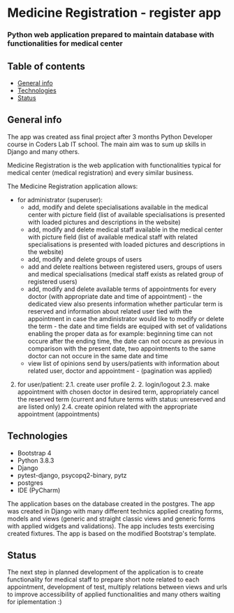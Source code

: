 # Medicine Registration - register app

### Python web application prepared to maintain database with functionalities for medical center

## Table of contents

* [General info](#general-info)
* [Technologies](#technologies)
* [Status](#status)

## General info

The app was created ass final project after 3 months Python Developer course in Coders Lab IT school. The main aim was to sum up skills in Django and many others.

Medicine Registration is the web application with functionalities typical for medical center (medical registration) and every similar business.

The Medicine Registration application allows:

* for administrator (superuser):
    * add, modify and delete specialisations available in the medical center with picture field (list of available specialisations is presented with loaded pictures 
        and descriptions in the website)
    * add, modify and delete medical staff available in the medical center with picture field (list of available medical staff with related specialisations is presented 
        with loaded pictures and descriptions in the website)
    * add, modify and delete groups of users
    * add and delete realtions between registered users, groups of users and medical specialisations (medical staff exists as related group of registered users)
    * add, modify and delete available terms of appointments for every doctor (with appropriate date and time of appointment) - the dedicated view also presents information 
         whether particular term is reserved and information about related user tied with the appointment in case the amdinistrator would like to modify or delete the term - the date and time fields are equiped with set of validations enabling the proper data as for example: beginning time can not occure after the ending time, the date 
         can not occure as previous in comparison with the present date, two appointments to the same doctor can not occure in the same date and time
    * view list of opinions send by users/patients with information about related user, doctor and appointment - (pagination was applied)

2. for user/patient:
2.1. create user profile
       2. 2. login/logout
    2.3. make appointment with chosen doctor in desired term, appropriately cancel the reserved term (current and future terms with status: unreserved and are listed only)
    2.4. create opinion related with the appropriate appointment (appointments)


## Technologies

* Bootstrap 4
* Python 3.8.3
* Django
* pytest-django, psycopq2-binary, pytz
* postgres
* IDE (PyCharm)

The application bases on the database created in the postgres. The app was created in Django with many different technics applied creating forms, models and views (generic 
and straight classic views and generic forms with applied widgets and validations). The app includes tests exercising created fixtures. 
The app is based on the modified Bootstrap's template.

## Status

The next step in planned development of the application is to create functionality for medical staff to prepare short note related to each appointment, development of test,
multiply relations between views and urls to improve accessibility of applied functionalities and many others waiting for iplementation :)



